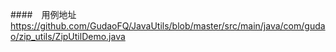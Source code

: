 ####　用例地址
<https://github.com/GudaoFQ/JavaUtils/blob/master/src/main/java/com/gudao/zip_utils/ZipUtilDemo.java>